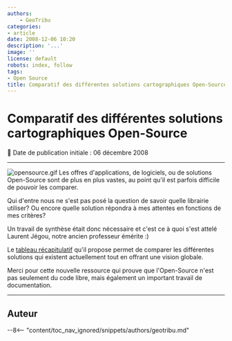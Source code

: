 ```yaml
---
authors:
    - GeoTribu
categories:
- article
date: 2008-12-06 10:20
description: '...'
image: ''
license: default
robots: index, follow
tags:
- Open Source
title: Comparatif des différentes solutions cartographiques Open-Source
---
```


# Comparatif des différentes solutions cartographiques Open-Source

:calendar: Date de publication initiale : 06 décembre 2008

----

![opensource.gif](/sites/default/files/Tuto/img/Blog/OpenSource/opensource.gif) Les offres d'applications, de logiciels, ou de solutions Open-Source sont de plus en plus vastes, au point qu'il est parfois difficile de pouvoir les comparer.

Qui d'entre nous ne s'est pas posé la question de savoir quelle librairie utiliser? Ou encore quelle solution répondra à mes attentes en fonctions de mes critères?

Un travail de synthèse était donc nécessaire et c'est ce à quoi s'est attelé Laurent Jégou, notre ancien professeur émérite :)

Le [tableau récapitulatif](http://www.geotests.net/cours/sigma/webmapping/tableau_webmapping.pdf) qu'il propose permet de comparer les différentes solutions qui existent actuellement tout en offrant une vision globale.

Merci pour cette nouvelle ressource qui prouve que l'Open-Source n'est pas seulement du code libre, mais également un important travail de documentation.

----

## Auteur

--8<-- "content/toc_nav_ignored/snippets/authors/geotribu.md"
